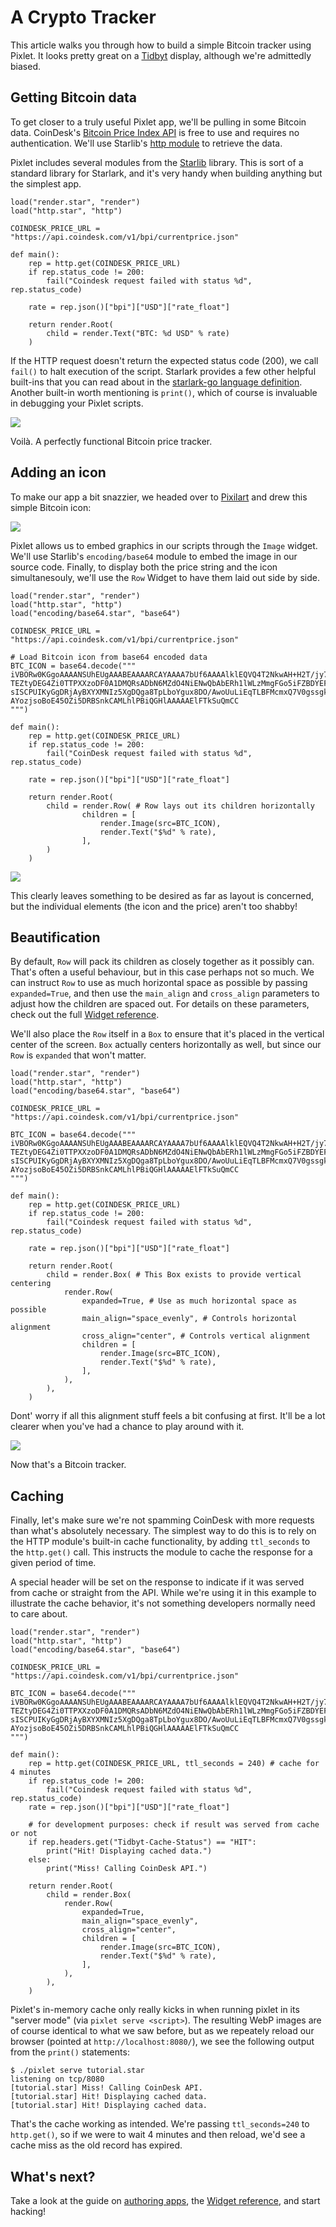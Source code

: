 # A Crypto Tracker

This article walks you through how to build a simple Bitcoin tracker
using Pixlet. It looks pretty great on a
[Tidbyt](http://www.tidbyt.com/) display, although we're admittedly
biased.

## Getting Bitcoin data

To get closer to a truly useful Pixlet app, we'll be pulling in some
Bitcoin data. CoinDesk's [Bitcoin Price Index
API](https://www.coindesk.com/coindesk-api) is free to use and
requires no authentication. We'll use Starlib's [http
module](https://github.com/qri-io/starlib/tree/master/http) to
retrieve the data.

Pixlet includes several modules from the
[Starlib](https://github.com/qri-io/starlib) library. This is sort of
a standard library for Starlark, and it's very handy when building
anything but the simplest app.

```starlark
load("render.star", "render")
load("http.star", "http")

COINDESK_PRICE_URL = "https://api.coindesk.com/v1/bpi/currentprice.json"

def main():
    rep = http.get(COINDESK_PRICE_URL)
    if rep.status_code != 200:
        fail("Coindesk request failed with status %d", rep.status_code)

    rate = rep.json()["bpi"]["USD"]["rate_float"]

    return render.Root(
        child = render.Text("BTC: %d USD" % rate)
    )
```

If the HTTP request doesn't return the expected status code (200), we
call `fail()` to halt execution of the script. Starlark provides a few
other helpful built-ins that you can read about in the [starlark-go
language
definition](https://github.com/google/starlark-go/blob/master/doc/spec.md). Another
built-in worth mentioning is `print()`, which of course is invaluable
in debugging your Pixlet scripts.

![](img/tutorial_2.gif)

Voilà. A perfectly functional Bitcoin price tracker.

## Adding an icon

To make our app a bit snazzier, we headed over to
[Pixilart](https://www.pixilart.com/) and drew this simple Bitcoin
icon:

![](img/tutorial_btcicon.png)

Pixlet allows us to embed graphics in our scripts through the `Image`
widget. We'll use Starlib's `encoding/base64` module to embed the
image in our source code. Finally, to display both the price string
and the icon simultanesouly, we'll use the `Row` Widget to have them
laid out side by side.

```starlark
load("render.star", "render")
load("http.star", "http")
load("encoding/base64.star", "base64")

COINDESK_PRICE_URL = "https://api.coindesk.com/v1/bpi/currentprice.json"

# Load Bitcoin icon from base64 encoded data
BTC_ICON = base64.decode("""
iVBORw0KGgoAAAANSUhEUgAAABEAAAARCAYAAAA7bUf6AAAAlklEQVQ4T2NkwAH+H2T/jy7FaP+
TEZtyDEG4Zi0TTPXXzoDF0A1DMQRsADbN6MZdO4NiENwQbAbERh1lWLzMmgFGo5iFZBDYEFwuwG
sISCPUIKyGgDRjAyBXYXMNIz5XgDQga8TpLboYgux8DO/AwoUuLiEqTLBFMcmxQ7V0gssgklIsL
AYozjsoBoE45OZi5DRBSnkCAMLhlPBiQGHlAAAAAElFTkSuQmCC
""")

def main():
    rep = http.get(COINDESK_PRICE_URL)
    if rep.status_code != 200:
        fail("CoinDesk request failed with status %d", rep.status_code)

    rate = rep.json()["bpi"]["USD"]["rate_float"]

    return render.Root(
        child = render.Row( # Row lays out its children horizontally
                children = [
                    render.Image(src=BTC_ICON),
                    render.Text("$%d" % rate),
                ],
        )
    )
```

![](img/tutorial_3.gif)

This clearly leaves something to be desired as far as layout is
concerned, but the individual elements (the icon and the price) aren't
too shabby!

## Beautification

By default, `Row` will pack its children as closely together as it
possibly can. That's often a useful behaviour, but in this case
perhaps not so much. We can instruct `Row` to use as much horizontal
space as possible by passing `expanded=True`, and then use the
`main_align` and `cross_align` parameters to adjust how the children
are spaced out. For details on these parameters, check out the full
[Widget reference](../06_reference/widgets.md).

We'll also place the `Row` itself in a `Box` to ensure that it's
placed in the vertical center of the screen. `Box` actually centers
horizontally as well, but since our `Row` is `expanded` that won't
matter.

```starlark
load("render.star", "render")
load("http.star", "http")
load("encoding/base64.star", "base64")

COINDESK_PRICE_URL = "https://api.coindesk.com/v1/bpi/currentprice.json"

BTC_ICON = base64.decode("""
iVBORw0KGgoAAAANSUhEUgAAABEAAAARCAYAAAA7bUf6AAAAlklEQVQ4T2NkwAH+H2T/jy7FaP+
TEZtyDEG4Zi0TTPXXzoDF0A1DMQRsADbN6MZdO4NiENwQbAbERh1lWLzMmgFGo5iFZBDYEFwuwG
sISCPUIKyGgDRjAyBXYXMNIz5XgDQga8TpLboYgux8DO/AwoUuLiEqTLBFMcmxQ7V0gssgklIsL
AYozjsoBoE45OZi5DRBSnkCAMLhlPBiQGHlAAAAAElFTkSuQmCC
""")

def main():
    rep = http.get(COINDESK_PRICE_URL)
    if rep.status_code != 200:
        fail("Coindesk request failed with status %d", rep.status_code)

    rate = rep.json()["bpi"]["USD"]["rate_float"]

    return render.Root(
        child = render.Box( # This Box exists to provide vertical centering
            render.Row(
                expanded=True, # Use as much horizontal space as possible
                main_align="space_evenly", # Controls horizontal alignment
                cross_align="center", # Controls vertical alignment
                children = [
                    render.Image(src=BTC_ICON),
                    render.Text("$%d" % rate),
                ],
            ),
        ),
    )
```

Dont' worry if all this alignment stuff feels a bit confusing at
first. It'll be a lot clearer when you've had a chance to play around
with it.

![](img/tutorial_4.gif)

Now that's a Bitcoin tracker.

## Caching

Finally, let's make sure we're not spamming CoinDesk with more
requests than what's absolutely necessary. The simplest way to do this
is to rely on the HTTP module's built-in cache functionality, by adding
`ttl_seconds` to the `http.get()` call. This instructs the module to
cache the response for a given period of time.

A special header will be set on the response to indicate if it was
served from cache or straight from the API. While we're using it in
this example to illustrate the cache behavior, it's not something
developers normally need to care about.

```starlark
load("render.star", "render")
load("http.star", "http")
load("encoding/base64.star", "base64")

COINDESK_PRICE_URL = "https://api.coindesk.com/v1/bpi/currentprice.json"

BTC_ICON = base64.decode("""
iVBORw0KGgoAAAANSUhEUgAAABEAAAARCAYAAAA7bUf6AAAAlklEQVQ4T2NkwAH+H2T/jy7FaP+
TEZtyDEG4Zi0TTPXXzoDF0A1DMQRsADbN6MZdO4NiENwQbAbERh1lWLzMmgFGo5iFZBDYEFwuwG
sISCPUIKyGgDRjAyBXYXMNIz5XgDQga8TpLboYgux8DO/AwoUuLiEqTLBFMcmxQ7V0gssgklIsL
AYozjsoBoE45OZi5DRBSnkCAMLhlPBiQGHlAAAAAElFTkSuQmCC
""")

def main():
    rep = http.get(COINDESK_PRICE_URL, ttl_seconds = 240) # cache for 4 minutes
    if rep.status_code != 200:
        fail("Coindesk request failed with status %d", rep.status_code)
    rate = rep.json()["bpi"]["USD"]["rate_float"]

    # for development purposes: check if result was served from cache or not
    if rep.headers.get("Tidbyt-Cache-Status") == "HIT":
        print("Hit! Displaying cached data.")
    else:
        print("Miss! Calling CoinDesk API.")

    return render.Root(
        child = render.Box(
            render.Row(
                expanded=True,
                main_align="space_evenly",
                cross_align="center",
                children = [
                    render.Image(src=BTC_ICON),
                    render.Text("$%d" % rate),
                ],
            ),
        ),
    )
```

Pixlet's in-memory cache only really kicks in when running pixlet in
its "server mode" (via `pixlet serve <script>`). The resulting WebP
images are of course identical to what we saw before, but as we
repeately reload our browser (pointed at `http://localhost:8080/`), we
see the following output from the `print()` statements:

```console
$ ./pixlet serve tutorial.star
listening on tcp/8080
[tutorial.star] Miss! Calling CoinDesk API.
[tutorial.star] Hit! Displaying cached data.
[tutorial.star] Hit! Displaying cached data.
```

That's the cache working as intended. We're passing `ttl_seconds=240`
to `http.get()`, so if we were to wait 4 minutes and then reload,
we'd see a cache miss as the old record has expired.

## What's next?

Take a look at the guide on [authoring apps](./02_authoring_apps.md), the [Widget reference](../06_reference/widgets.md), and start hacking!
